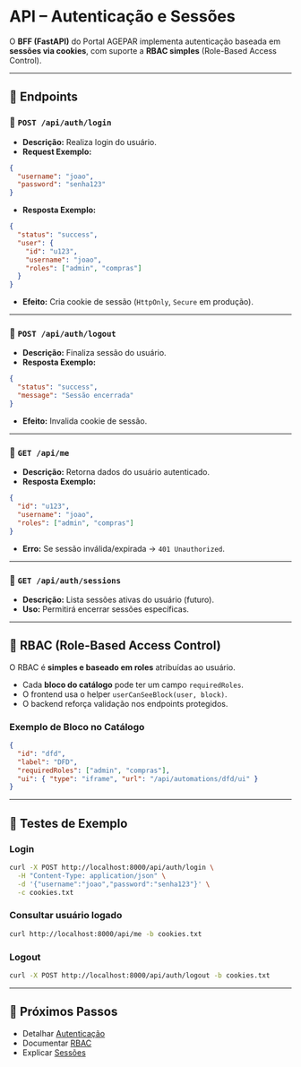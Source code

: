 # API – Autenticação e Sessões

O **BFF (FastAPI)** do Portal AGEPAR implementa autenticação baseada em **sessões via cookies**, com suporte a **RBAC simples** (Role-Based Access Control).

---

## 📌 Endpoints

### 🔹 `POST /api/auth/login`
- **Descrição:** Realiza login do usuário.  
- **Request Exemplo:**
```json
{
  "username": "joao",
  "password": "senha123"
}
````

* **Resposta Exemplo:**

```json
{
  "status": "success",
  "user": {
    "id": "u123",
    "username": "joao",
    "roles": ["admin", "compras"]
  }
}
```

* **Efeito:** Cria cookie de sessão (`HttpOnly`, `Secure` em produção).

---

### 🔹 `POST /api/auth/logout`

* **Descrição:** Finaliza sessão do usuário.
* **Resposta Exemplo:**

```json
{
  "status": "success",
  "message": "Sessão encerrada"
}
```

* **Efeito:** Invalida cookie de sessão.

---

### 🔹 `GET /api/me`

* **Descrição:** Retorna dados do usuário autenticado.
* **Resposta Exemplo:**

```json
{
  "id": "u123",
  "username": "joao",
  "roles": ["admin", "compras"]
}
```

* **Erro:** Se sessão inválida/expirada → `401 Unauthorized`.

---

### 🔹 `GET /api/auth/sessions`

* **Descrição:** Lista sessões ativas do usuário (futuro).
* **Uso:** Permitirá encerrar sessões específicas.

---

## 🔑 RBAC (Role-Based Access Control)

O RBAC é **simples e baseado em roles** atribuídas ao usuário.

* Cada **bloco do catálogo** pode ter um campo `requiredRoles`.
* O frontend usa o helper `userCanSeeBlock(user, block)`.
* O backend reforça validação nos endpoints protegidos.

### Exemplo de Bloco no Catálogo

```json
{
  "id": "dfd",
  "label": "DFD",
  "requiredRoles": ["admin", "compras"],
  "ui": { "type": "iframe", "url": "/api/automations/dfd/ui" }
}
```

---

## 🧪 Testes de Exemplo

### Login

```bash
curl -X POST http://localhost:8000/api/auth/login \
  -H "Content-Type: application/json" \
  -d '{"username":"joao","password":"senha123"}' \
  -c cookies.txt
```

### Consultar usuário logado

```bash
curl http://localhost:8000/api/me -b cookies.txt
```

### Logout

```bash
curl -X POST http://localhost:8000/api/auth/logout -b cookies.txt
```

---

## 🚀 Próximos Passos

* Detalhar [Autenticação](../auth/overview.md)
* Documentar [RBAC](../auth/rbac.md)
* Explicar [Sessões](../auth/sessoes.md)
